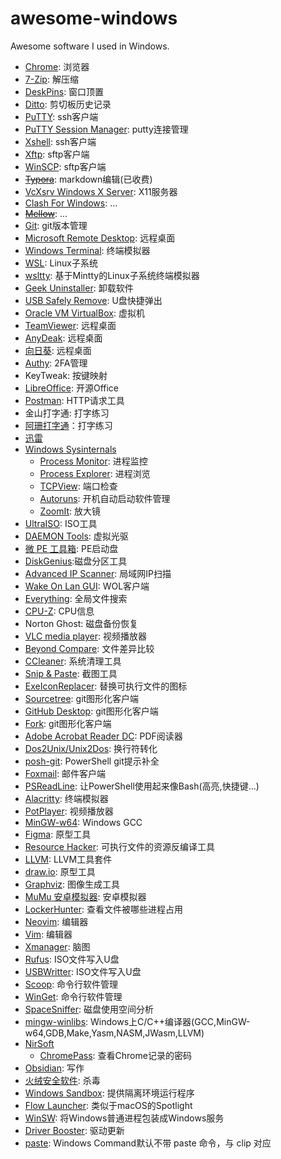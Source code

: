 # awesome-windows

Awesome software I used in Windows.

- [Chrome](https://www.google.com/chrome): 浏览器
- [7-Zip](https://www.7-zip.org): 解压缩
- [DeskPins](https://efotinis.neocities.org/deskpins): 窗口顶置
- [Ditto](https://ditto-cp.sourceforge.io): 剪切板历史记录
- [PuTTY](https://www.chiark.greenend.org.uk/~sgtatham/putty): ssh客户端
- [PuTTY Session Manager](https://puttysm.sourceforge.io): putty连接管理
- [Xshell](https://www.netsarang.com/xshell): ssh客户端
- [Xftp](https://www.netsarang.com/xftp): sftp客户端
- [WinSCP](https://winscp.net/eng): sftp客户端
- [~~Typora~~](https://typora.io): markdown编辑(已收费)
- [VcXsrv Windows X Server](https://sourceforge.net/projects/vcxsrv): X11服务器
- [Clash For Windows](https://github.com/Fndroid/clash_for_windows_pkg): ...
- [~~Mellow~~](https://github.com/mellow-io/mellow): ...
- [Git](https://git-scm.com/): git版本管理
- [Microsoft Remote Desktop](https://docs.microsoft.com/zh-cn/windows-server/remote/remote-desktop-services/clients/remote-desktop-clients): 远程桌面
- [Windows Terminal](https://github.com/microsoft/terminal): 终端模拟器
- [WSL](https://docs.microsoft.com/windows/wsl): Linux子系统
- [wsltty](https://github.com/mintty/wsltty): 基于Mintty的Linux子系统终端模拟器
- [Geek Uninstaller](https://geekuninstaller.com): 卸载软件
- [USB Safely Remove](https://safelyremove.com): U盘快捷弹出
- [Oracle VM VirtualBox](https://www.virtualbox.org): 虚拟机
- [TeamViewer](https://www.teamviewer.com): 远程桌面
- [AnyDeak](https://anydesk.com): 远程桌面
- [向日葵](https://sunlogin.oray.com/): 远程桌面
- [Authy](https://authy.com): 2FA管理
- KeyTweak: 按键映射
- [LibreOffice](https://www.libreoffice.org): 开源Office
- [Postman](https://www.postman.com): HTTP请求工具
- 金山打字通: 打字练习
- [阿珊打字通](https://at01.cn/)：打字练习
- [迅雷]()
- [Windows Sysinternals](https://docs.microsoft.com/en-us/sysinternals)
  - [Process Monitor](https://docs.microsoft.com/en-us/sysinternals/downloads/procmon): 进程监控
  - [Process Explorer](https://docs.microsoft.com/en-us/sysinternals/downloads/process-explorer): 进程浏览
  - [TCPView](https://docs.microsoft.com/en-us/sysinternals/downloads/tcpview): 端口检查
  - [Autoruns](https://docs.microsoft.com/en-us/sysinternals/downloads/autoruns): 开机自动启动软件管理
  - [ZoomIt](https://docs.microsoft.com/en-us/sysinternals/downloads/zoomit): 放大镜
- [UltraISO](https://www.ultraiso.com): ISO工具
- [DAEMON Tools](https://www.daemon-tools.cc): 虚拟光驱
- [微 PE 工具箱](http://www.wepe.com.cn): PE启动盘
- [DiskGenius](https://www.diskgenius.com):磁盘分区工具
- [Advanced IP Scanner](https://www.advanced-ip-scanner.com): 局域网IP扫描
- [Wake On Lan GUI](https://www.depicus.com/wake-on-lan/wake-on-lan-gui): WOL客户端
- [Everything](https://www.voidtools.com): 全局文件搜索
- [CPU-Z](https://www.cpuid.com/softwares/cpu-z.html): CPU信息
- Norton Ghost: 磁盘备份恢复
- [VLC media player](https://www.videolan.org/vlc): 视频播放器
- [Beyond Compare](ihttps://www.scootersoftware.com): 文件差异比较
- [CCleaner](https://www.ccleaner.com): 系统清理工具
- [Snip & Paste](https://www.snipaste.com): 截图工具
- [ExeIconReplacer](https://github.com/nblookup/ExeIconReplacer): 替换可执行文件的图标
- [Sourcetree](https://www.sourcetreeapp.com): git图形化客户端
- [GitHub Desktop](https://desktop.github.com): git图形化客户端
- [Fork](https://git-fork.com): git图形化客户端
- [Adobe Acrobat Reader DC](https://acrobat.adobe.com/us/en/acrobat/pdf-reader.html): PDF阅读器
- [Dos2Unix/Unix2Dos](https://waterlan.home.xs4all.nl/dos2unix.html): 换行符转化
- [posh-git](https://github.com/dahlbyk/posh-git): PowerShell git提示补全
- [Foxmail](https://www.foxmail.com): 邮件客户端
- [PSReadLine](https://github.com/PowerShell/PSReadLine): 让PowerShell使用起来像Bash(高亮,快捷键...) 
- [Alacritty](https://github.com/alacritty/alacritty): 终端模拟器
- [PotPlayer](https://potplayer.daum.net): 视频播放器
- [MinGW-w64](https://sourceforge.net/projects/mingw-w64): Windows GCC
- [Figma](https://www.figma.com): 原型工具
- [Resource Hacker](http://www.angusj.com/resourcehacker): 可执行文件的资源反编译工具
- [LLVM](https://llvm.org): LLVM工具套件
- [draw.io](https://github.com/jgraph/drawio-desktop): 原型工具
- [Graphviz](http://www.graphviz.org): 图像生成工具
- [MuMu 安卓模拟器](https://mumu.163.com): 安卓模拟器
- [LockerHunter](https://lockhunter.com): 查看文件被哪些进程占用
- [Neovim](https://neovim.io): 编辑器
- [Vim](https://www.vim.org): 编辑器
- [Xmanager](https://www.netsarang.com/en/xmanager): 脑图
- [Rufus](https://rufus.ie/zh): ISO文件写入U盘
- [USBWritter](https://sourceforge.net/projects/usbwriter): ISO文件写入U盘
- [Scoop](https://scoop.sh): 命令行软件管理
- [WinGet](https://github.com/microsoft/winget-cli): 命令行软件管理
- [SpaceSniffer](http://www.uderzo.it/main_products/space_sniffer): 磁盘使用空间分析
- [mingw-winlibs](https://winlibs.com/): Windows上C/C++编译器(GCC,MinGW-w64,GDB,Make,Yasm,NASM,JWasm,LLVM)
- [NirSoft](https://www.nirsoft.net/)
  - [ChromePass](https://www.nirsoft.net/utils/chromepass.html): 查看Chrome记录的密码
- [Obsidian](https://obsidian.md/): 写作
- [火绒安全软件](https://www.huorong.cn/person5.html): 杀毒
- [Windows Sandbox](https://learn.microsoft.com/zh-cn/windows/security/threat-protection/windows-sandbox/windows-sandbox-overview): 提供隔离环境运行程序
- [Flow Launcher](https://www.flowlauncher.com/): 类似于macOS的Spotlight
- [WinSW](https://github.com/winsw/winsw): 将Windows普通进程包装成Windows服务
- [Driver Booster](https://www.iobit.com/en/driver-booster.php): 驱动更新
- [paste](https://www.c3scripts.com/tutorials/msdos/paste.html): Windows Command默认不带 paste 命令，与 clip 对应

